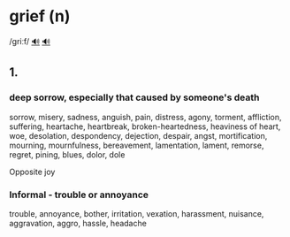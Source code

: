 # grief (n)

/ɡriːf/ [🔊](https://www.oxfordlearnersdictionaries.com/media/english/uk_pron/g/gri/grief/grief__gb_1.mp3) [🔊](https://www.oxfordlearnersdictionaries.com/media/english/us_pron/g/gri/grief/grief__us_1.mp3)

## 1.

### deep sorrow, especially that caused by someone's death

sorrow, misery, sadness, anguish, pain, distress, agony, torment, affliction, suffering, heartache, heartbreak, broken-heartedness, heaviness of heart, woe, desolation, despondency, dejection, despair, angst, mortification, mourning, mournfulness, bereavement, lamentation, lament, remorse, regret, pining, blues, dolor, dole

Opposite joy

### Informal - trouble or annoyance

trouble, annoyance, bother, irritation, vexation, harassment, nuisance, aggravation, aggro, hassle, headache